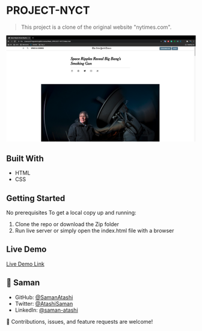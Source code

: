 # PROJECT-NYCT

> This project is a clone of the original website "nytimes.com".

![](/img/screenshot.png)

## Built With

- HTML
- CSS

## Getting Started

No prerequisites
To get a local copy up and running:

1. Clone the repo or download the Zip folder
2. Run live server or simply open the index.html file with a browser

## Live Demo

[Live Demo Link](https://samanatashi.github.io/NYCT_articles_2.0/)

## 👤 **Saman**

- GitHub: [@SamanAtashi](https://github.com/SamanAtashi)
- Twitter: [@AtashiSaman](https://twitter.com/AtashiSaman)
- LinkedIn: [@saman-atashi](https://www.linkedin.com/in/saman-atashi-9539911b0)

🤝 Contributions, issues, and feature requests are welcome!
